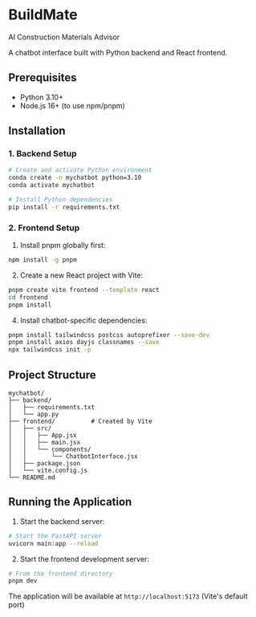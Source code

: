 # BuildMate
AI Construction Materials Advisor

A chatbot interface built with Python backend and React frontend.

## Prerequisites

- Python 3.10+
- Node.js 16+ (to use npm/pnpm)

## Installation

### 1. Backend Setup

```bash
# Create and activate Python environment
conda create -n mychatbot python=3.10
conda activate mychatbot

# Install Python dependencies
pip install -r requirements.txt
```

### 2. Frontend Setup

1. Install pnpm globally first:
```bash
npm install -g pnpm
```

2. Create a new React project with Vite:
```bash
pnpm create vite frontend --template react
cd frontend
pnpm install
```

4. Install chatbot-specific dependencies:
```bash
pnpm install tailwindcss postcss autoprefixer --save-dev
pnpm install axios dayjs classnames --save
npx tailwindcss init -p
```

## Project Structure
```
mychatbot/
├── backend/
│   ├── requirements.txt
│   └── app.py
├── frontend/          # Created by Vite
│   ├── src/
│   │   ├── App.jsx
│   │   ├── main.jsx
│   │   └── components/
│   │       └── ChatbotInterface.jsx
│   ├── package.json
│   └── vite.config.js
└── README.md
```

## Running the Application

1. Start the backend server:
```bash
# Start the FastAPI server
uvicorn main:app --reload
```

2. Start the frontend development server:
```bash
# From the frontend directory
pnpm dev
```

The application will be available at `http://localhost:5173` (Vite's default port)